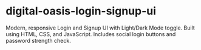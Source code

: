 # digital-oasis-login-signup-ui
Modern, responsive Login and Signup UI with Light/Dark Mode toggle. Built using HTML, CSS, and JavaScript. Includes social login buttons and password strength check.
